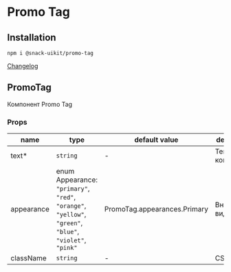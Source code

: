 # Promo Tag

## Installation
`npm i @snack-uikit/promo-tag`

[Changelog](./CHANGELOG.md)



[//]: DOCUMENTATION_SECTION_START
[//]: THIS_SECTION_IS_AUTOGENERATED_PLEASE_DONT_EDIT_IT
## PromoTag
Компонент Promo Tag
### Props
| name | type | default value | description |
|------|------|---------------|-------------|
| text* | `string` | - | Текст компонента |
| appearance | enum Appearance: `"primary"`, `"red"`, `"orange"`, `"yellow"`, `"green"`, `"blue"`, `"violet"`, `"pink"` | PromoTag.appearances.Primary | Внешний вид |
| className | `string` | - | CSS-класс |


[//]: DOCUMENTATION_SECTION_END
